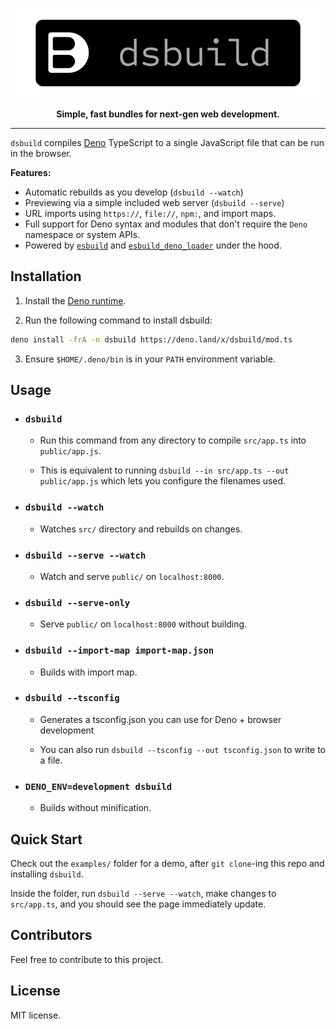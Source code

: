 <p align="center"><a href="https://github.com/mattvr/dsbuild">
<img src="/dsbuild.svg" ></a></p>
<p align="center"><strong>Simple, fast bundles for next-gen web development.</strong></p>

---

`dsbuild` compiles [Deno](https://deno.land/) TypeScript to a single JavaScript
file that can be run in the browser.

**Features:**

- Automatic rebuilds as you develop (`dsbuild --watch`)
- Previewing via a simple included web server (`dsbuild --serve`)
- URL imports using `https://`, `file://`, `npm:`, and import maps.
- Full support for Deno syntax and modules that don't require the `Deno`
  namespace or system APIs.
- Powered by [`esbuild`](https://esbuild.github.io/) and
  [`esbuild_deno_loader`](https://github.com/lucacasonato/esbuild_deno_loader)
  under the hood.

## Installation

1. Install the
   [Deno runtime](https://deno.land/manual/getting_started/installation).

2. Run the following command to install dsbuild:

```sh
deno install -frA -n dsbuild https://deno.land/x/dsbuild/mod.ts
```

3. Ensure `$HOME/.deno/bin` is in your `PATH` environment variable.

## Usage

- ### `dsbuild`

  - Run this command from any directory to compile `src/app.ts` into
    `public/app.js`.

  - This is equivalent to running `dsbuild --in src/app.ts --out public/app.js`
    which lets you configure the filenames used.

- ### `dsbuild --watch`

  - Watches `src/` directory and rebuilds on changes.

- ### `dsbuild --serve --watch`

  - Watch and serve `public/` on `localhost:8000`.

- ### `dsbuild --serve-only`

  - Serve `public/` on `localhost:8000` without building.

- ### `dsbuild --import-map import-map.json`

  - Builds with import map.

- ### `dsbuild --tsconfig`

  - Generates a tsconfig.json you can use for Deno + browser development

  - You can also run `dsbuild --tsconfig --out tsconfig.json` to write to a
    file.

- ### `DENO_ENV=development dsbuild`

  - Builds without minification.

## Quick Start

Check out the `examples/` folder for a demo, after `git clone`-ing this repo and
installing `dsbuild`.

Inside the folder, run `dsbuild --serve --watch`, make changes to `src/app.ts`,
and you should see the page immediately update.

## Contributors

Feel free to contribute to this project.

## License

MIT license.
